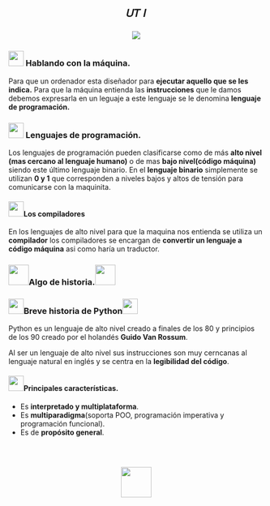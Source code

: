<h2 align="center"> 𝑈𝑇 𝐼 </h2>


<h3 align='center'><img src="https://64.media.tumblr.com/b2f3e2b2047075c2066b61a9f6c4b0e5/8a070c074d6a5199-a0/s540x810/928f1b164d61cfa49ef850d25e2c05bc48af46e9.gifv"/> </h3>

<h3><img width="30" src="https://web.archive.org/web/20090830011802/http://geocities.com/CapeCanaveral/Campus/5589/pc.gif"/> Hablando con la máquina.</h3>
<p>Para que un ordenador esta diseñador para <b>ejecutar aquello que se les indica.</b> Para que la máquina entienda las <b>instrucciones</b> que le damos debemos expresarla en un leguaje a este lenguaje se le denomina <b>lenguaje de programación.</b>
</p>

<h3><img width="30" src="https://web.archive.org/web/20090830011802/http://geocities.com/CapeCanaveral/Campus/5589/pc.gif"/> Lenguajes de programación.</h3>
<p> Los lenguajes de programación pueden clasificarse como de más <b>alto nivel (mas cercano al lenguaje humano)</b> o de mas <b>bajo nivel(código máquina)</b> siendo este último lenguaje binario. En el <b>lenguaje binario</b> simplemente se utilizan <b>0 y 1</b> que corresponden a niveles bajos y altos de tensión para comunicarse con la maquinita.</p>

<h4><img width="30" src="https://64.media.tumblr.com/8cbca649becf7e0ade94ef2333e53f89/5326f244a7739283-7b/s75x75_c1/93da5540c8e6c7de15f6fc031776aa480c634fcd.gifv"/>Los compiladores</h4>
<p>En los lenguajes de alto nivel para que la maquina nos entienda se utiliza un <b>compilador</b> los compiladores se encargan de <b>convertir un lenguaje a código máquina</b> asi como haría un traductor.</p>

<h3 ><img width="40" src="https://i.gifer.com/Ybin.gif"/>Algo de historia.<img width="40" src="https://i.gifer.com/Ybin.gif"/></h3>
<p></p>


<h3><img width="30" src="https://i.pinimg.com/originals/57/18/5d/57185d2176d7cbaebdb74c00ce1b9ebf.gif"/>Breve historia de Python<img width="30" src="https://i.pinimg.com/originals/57/18/5d/57185d2176d7cbaebdb74c00ce1b9ebf.gif"/></h3>

<p>Python es un lenguaje de alto nivel creado a finales de los 80 y principios de los 90 creado por el holandés <b>Guido Van Rossum</b>.</p>
<p>Al ser un lenguaje de alto nivel sus instrucciones son muy cerncanas al lenguaje natural en inglés y se centra en la <b>legibilidad del código</b>.</p>

<h4><img width="30" src="https://64.media.tumblr.com/8cbca649becf7e0ade94ef2333e53f89/5326f244a7739283-7b/s75x75_c1/93da5540c8e6c7de15f6fc031776aa480c634fcd.gifv"/>Principales características.</h4>
<ul>
    <li>Es <b>interpretado y multiplataforma</b>.</li>
    <li>Es <b>multiparadigma</b>(soporta POO, programación imperativa y programación funcional).</li>
    <li>Es de <b>propósito general</b>.</li>
</ul>

<br>

<h2 align="center"><img width="60" src="https://web.archive.org/web/20091020074153/http://es.geocities.com/aldo_castro2103/images/PC.gif"/></h2>
